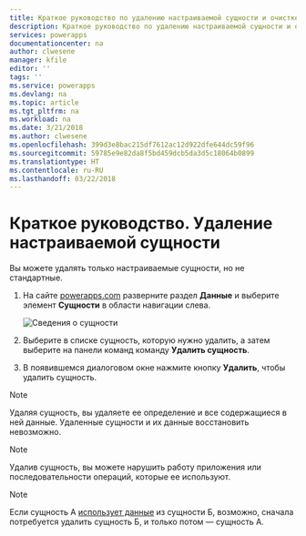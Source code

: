 ```yaml
---
title: Краткое руководство по удалению настраиваемой сущности и очистке данных | Документы Майкрософт
description: Краткое руководство по удалению настраиваемой сущности и очистке данных
services: powerapps
documentationcenter: na
author: clwesene
manager: kfile
editor: ''
tags: ''
ms.service: powerapps
ms.devlang: na
ms.topic: article
ms.tgt_pltfrm: na
ms.workload: na
ms.date: 3/21/2018
ms.author: clwesene
ms.openlocfilehash: 399d3e8bac215df7612ac12d922dfe644dc59f96
ms.sourcegitcommit: 59785e9e82da8f5bd459dcb5da3d5c18064b0899
ms.translationtype: HT
ms.contentlocale: ru-RU
ms.lasthandoff: 03/22/2018
---
```

# <a name="quickstart-delete-a-custom-entity"></a>Краткое руководство. Удаление настраиваемой сущности
Вы можете удалять только настраиваемые сущности, но не стандартные.

1. На сайте [powerapps.com](https://web.powerapps.com) разверните раздел **Данные** и выберите элемент **Сущности** в области навигации слева.

    ![Сведения о сущности](./media/data-platform-cds-create-entity/entitylist.png "Список сущностей")

2. Выберите в списке сущность, которую нужно удалить, а затем выберите на панели команд команду **Удалить сущность**.
3. В появившемся диалоговом окне нажмите кнопку **Удалить**, чтобы удалить сущность.

>[!NOTE]
>Удаляя сущность, вы удаляете ее определение и все содержащиеся в ней данные. Удаленные сущности и их данные восстановить невозможно.

>[!NOTE]
>Удалив сущность, вы можете нарушить работу приложения или последовательности операций, которые ее используют.

>[!NOTE]
>Если сущность А [использует данные](data-platform-entity-lookup.md) из сущности Б, возможно, сначала потребуется удалить сущность Б, и только потом — сущность A.

